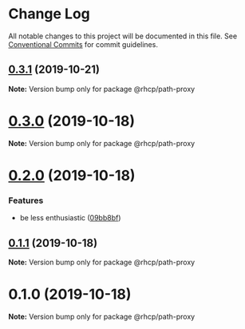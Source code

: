 # Change Log

All notable changes to this project will be documented in this file.
See [Conventional Commits](https://conventionalcommits.org) for commit guidelines.

## [0.3.1](https://github.com/spaship/path-proxy/compare/v0.3.0...v0.3.1) (2019-10-21)

**Note:** Version bump only for package @rhcp/path-proxy

# [0.3.0](https://github.com/spaship/path-proxy/compare/v0.2.0...v0.3.0) (2019-10-18)

**Note:** Version bump only for package @rhcp/path-proxy

# [0.2.0](https://github.com/spaship/path-proxy/compare/v0.1.1...v0.2.0) (2019-10-18)

### Features

- be less enthusiastic ([09bb8bf](https://github.com/spaship/path-proxy/commit/09bb8bf78b84a366b19131b2414bbeb6e06a8ff1))

## [0.1.1](https://github.com/spaship/path-proxy/compare/v0.1.0...v0.1.1) (2019-10-18)

**Note:** Version bump only for package @rhcp/path-proxy

# 0.1.0 (2019-10-18)

**Note:** Version bump only for package @rhcp/path-proxy

